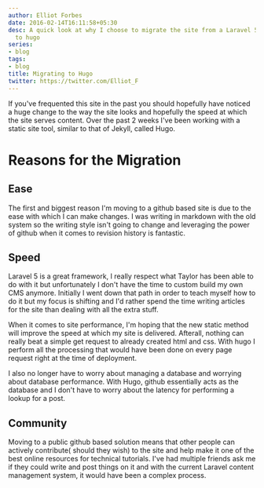 ```yaml
---
author: Elliot Forbes
date: 2016-02-14T16:11:58+05:30
desc: A quick look at why I choose to migrate the site from a Laravel 5 based system
  to hugo
series:
- blog
tags:
- blog
title: Migrating to Hugo
twitter: https://twitter.com/Elliot_F
---
```


If you've frequented this site in the past you should hopefully have noticed a huge change to the way the site looks and hopefully the speed at which the site serves content. Over the past 2 weeks I've been working with a static site tool, similar to that of Jekyll, called Hugo.

# Reasons for the Migration

## Ease

The first and biggest reason I'm moving to a github based site is due to the ease with which I can make changes. I was writing in markdown with the old system so the writing style isn't going to change and leveraging the power of github when it comes to revision history is fantastic.


## Speed

Laravel 5 is a great framework, I really respect what Taylor has been able to do with it but unfortunately I don't have the time to custom build my own CMS anymore. Initially I went down that path in order to teach myself how to do it but my focus is shifting and I'd rather spend the time writing articles for the site than dealing with all the extra stuff.

When it comes to site performance, I'm hoping that the new static method will improve the speed at which my site is delivered. Afterall, nothing can really beat a simple get request to already created html and css. With hugo I perform all the processing that would have been done on every page request right at the time of deployment. 

I also no longer have to worry about managing a database and worrying about database performance. With Hugo, github essentially acts as the database and I don't have to worry about the latency for performing a lookup for a post.

## Community

Moving to a public github based solution means that other people can actively contribute( should they wish) to the site and help make it one of the best online resources for technical tutorials. I've had multiple friends ask me if they could write and post things on it and with the current Laravel content management system, it would have been a complex process.



